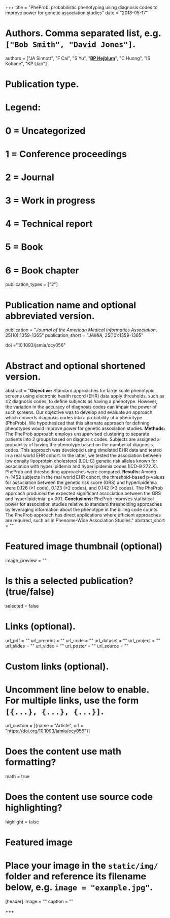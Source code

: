 +++
title = "PheProb: probabilistic phenotyping using diagnosis codes to improve power for genetic association studies"
date = "2018-05-17"



# Authors. Comma separated list, e.g. `["Bob Smith", "David Jones"]`.
authors = ["JA Sinnott", "F Cai", "S Yu", "<u>**BP Hejblum**</u>", "C Huong", "IS Kohane", "KP Liao"]
# Publication type.
# Legend:
# 0 = Uncategorized
# 1 = Conference proceedings
# 2 = Journal
# 3 = Work in progress
# 4 = Technical report
# 5 = Book
# 6 = Book chapter
publication_types = ["2"]

# Publication name and optional abbreviated version.
publication = "*Journal of the American Medical Informatics Association*, 25(10):1359-1365"
publication_short = "*JAMIA*, 25(10):1359-1365"

doi ="10.1093/jamia/ocy056"

# Abstract and optional shortened version.
abstract = "**Objective:** Standard approaches for large scale phenotypic screens using electronic health record (EHR) data apply thresholds, such as ≥2 diagnosis codes, to define subjects as having a phenotype. However, the variation in the accuracy of diagnosis codes can impair the power of such screens. Our objective was to develop and evaluate an approach which converts diagnosis codes into a probability of a phenotype (PheProb). We hypothesized that this alternate approach for defining phenotypes would improve power for genetic association studies. **Methods:** The PheProb approach employs unsupervised clustering to separate patients into 2 groups based on diagnosis codes. Subjects are assigned a probability of having the phenotype based on the number of diagnosis codes. This approach was developed using simulated EHR data and tested in a real world EHR cohort. In the latter, we tested the association between low density lipoprotein cholesterol (LDL-C) genetic risk alleles known for association with hyperlipidemia and hyperlipidemia codes (ICD-9 272.X). PheProb and thresholding approaches were compared. **Results:** Among n=1462 subjects in the real world EHR cohort, the threshold-based p-values for association between the genetic risk score (GRS) and hyperlipidemia were 0.126 (≥1 code), 0.123 (≥2 codes), and 0.142 (≥3 codes). The PheProb approach produced the expected significant association between the GRS and hyperlipidemia: p=.001. **Conclusions:** PheProb improves statistical power for association studies relative to standard thresholding approaches by leveraging information about the phenotype in the billing code counts. The PheProb approach has direct applications where efficient approaches are required, such as in Phenome-Wide Association Studies."
abstract_short = ""

# Featured image thumbnail (optional)
image_preview = ""

# Is this a selected publication? (true/false)
selected = false

# Links (optional).
url_pdf = ""
url_preprint = ""
url_code = ""
url_dataset = ""
url_project = ""
url_slides = ""
url_video = ""
url_poster = ""
url_source = ""

# Custom links (optional).
# Uncomment line below to enable. For multiple links, use the form `[{...}, {...}, {...}]`.
url_custom = [{name = "Article", url = "https://doi.org/10.1093/jamia/ocy056"}]

# Does the content use math formatting?
math = true

# Does the content use source code highlighting?
highlight = false

# Featured image
# Place your image in the `static/img/` folder and reference its filename below, e.g. `image = "example.jpg"`.
[header]
image = ""
caption = ""

+++
